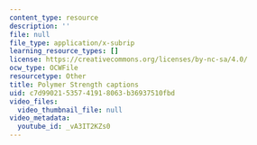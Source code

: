 ```yaml
---
content_type: resource
description: ''
file: null
file_type: application/x-subrip
learning_resource_types: []
license: https://creativecommons.org/licenses/by-nc-sa/4.0/
ocw_type: OCWFile
resourcetype: Other
title: Polymer Strength captions
uid: c7d99021-5357-4191-8063-b36937510fbd
video_files:
  video_thumbnail_file: null
video_metadata:
  youtube_id: _vA3IT2KZs0
---
```

